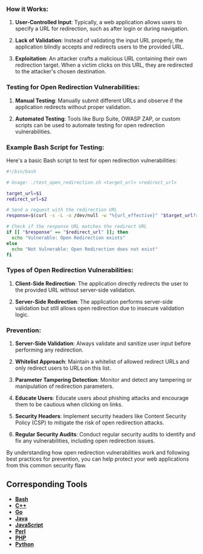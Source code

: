 ### How it Works:

1. **User-Controlled Input**: Typically, a web application allows users to specify a URL for redirection, such as after login or during navigation.

2. **Lack of Validation**: Instead of validating the input URL properly, the application blindly accepts and redirects users to the provided URL.

3. **Exploitation**: An attacker crafts a malicious URL containing their own redirection target. When a victim clicks on this URL, they are redirected to the attacker's chosen destination.

### Testing for Open Redirection Vulnerabilities:

1. **Manual Testing**: Manually submit different URLs and observe if the application redirects without proper validation.

2. **Automated Testing**: Tools like Burp Suite, OWASP ZAP, or custom scripts can be used to automate testing for open redirection vulnerabilities.

### Example Bash Script for Testing:

Here's a basic Bash script to test for open redirection vulnerabilities:

```bash
#!/bin/bash

# Usage: ./test_open_redirection.sh <target_url> <redirect_url>

target_url=$1
redirect_url=$2

# Send a request with the redirection URL
response=$(curl -s -L -o /dev/null -w "%{url_effective}" "$target_url?redirect=$redirect_url")

# Check if the response URL matches the redirect URL
if [[ "$response" == "$redirect_url" ]]; then
  echo "Vulnerable: Open Redirection exists"
else
  echo "Not Vulnerable: Open Redirection does not exist"
fi
```

### Types of Open Redirection Vulnerabilities:

1. **Client-Side Redirection**: The application directly redirects the user to the provided URL without server-side validation.

2. **Server-Side Redirection**: The application performs server-side validation but still allows open redirection due to insecure validation logic.

### Prevention:

1. **Server-Side Validation**: Always validate and sanitize user input before performing any redirection.

2. **Whitelist Approach**: Maintain a whitelist of allowed redirect URLs and only redirect users to URLs on this list.

3. **Parameter Tampering Detection**: Monitor and detect any tampering or manipulation of redirection parameters.

4. **Educate Users**: Educate users about phishing attacks and encourage them to be cautious when clicking on links.

5. **Security Headers**: Implement security headers like Content Security Policy (CSP) to mitigate the risk of open redirection attacks.

6. **Regular Security Audits**: Conduct regular security audits to identify and fix any vulnerabilities, including open redirection issues.

By understanding how open redirection vulnerabilities work and following best practices for prevention, you can help protect your web applications from this common security flaw.

## Corresponding Tools

- [**Bash**](https://github.com/saidehossain/Hacking_Tools/blob/main/hacking_with_bash/open_redirection.sh)
- [**C++**](https://github.com/saidehossain/Hacking_Tools/blob/main/hacking_with_c%2B%2B/open_redirection.cpp)
- [**Go**](https://github.com/saidehossain/Hacking_Tools/blob/main/hacking_with_go/open_redirection.go)
- [**Java**](https://github.com/saidehossain/Hacking_Tools/blob/main/hacking_with_java/OpenRedirectionTest.java)
- [**JavaScript**](https://github.com/saidehossain/Hacking_Tools/blob/main/hacking_with_javascript/open_redirection.js)
- [**Perl**](https://github.com/saidehossain/Hacking_Tools/blob/main/hacking_with_perl/open_redirection.pl)
- [**PHP**](https://github.com/saidehossain/Hacking_Tools/blob/main/hacking_with_php/open_redirection.php)
- [**Python**](https://github.com/saidehossain/Hacking_Tools/blob/main/hacking_with_python/open_redirection.py)


